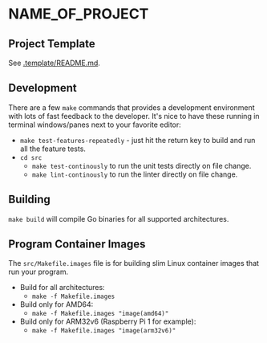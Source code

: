 NAME_OF_PROJECT
===============

Project Template
----------------

See [.template/README.md](.template/README.md).


Development
-----------

There are a few `make` commands that provides a development environment with
lots of fast feedback to the developer. It's nice to have these running in
terminal windows/panes next to your favorite editor:

- `make test-features-repeatedly` - just hit the return key to build and run
  all the feature tests.
- `cd src`
    - `make test-continously` to run the unit tests directly on file change.
    - `make lint-continously` to run the linter directly on file change.

Building
--------

`make build` will compile Go binaries for all supported architectures.


Program Container Images
------------------------

The `src/Makefile.images` file is for building slim Linux container images that
run your program.

- Build for all architectures:
    - `make -f Makefile.images`
- Build only for AMD64:
    - `make -f Makefile.images "image(amd64)"`
- Build only for ARM32v6 (Raspberry Pi 1 for example):
    - `make -f Makefile.images "image(arm32v6)"`
